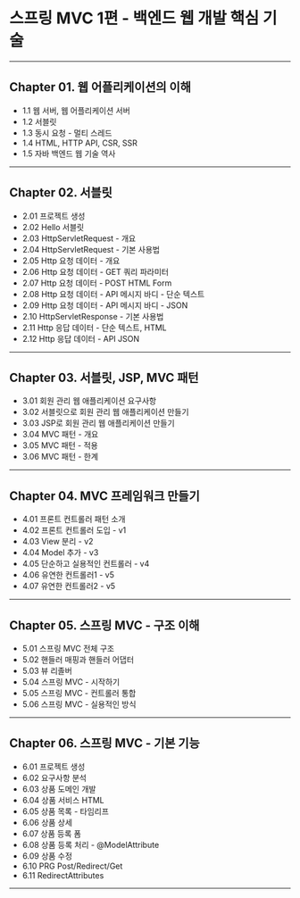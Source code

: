 
# 스프링 MVC 1편 - 백엔드 웹 개발 핵심 기술

---

## Chapter 01. 웹 어플리케이션의 이해
- 1.1 웹 서버, 웹 어플리케이션 서버
- 1.2 서블릿
- 1.3 동시 요청 - 멀티 스레드
- 1.4 HTML, HTTP API, CSR, SSR
- 1.5 자바 백엔드 웹 기술 역사

---

## Chapter 02. 서블릿
- 2.01 프로젝트 생성
- 2.02 Hello 서블릿
- 2.03 HttpServletRequest - 개요
- 2.04 HttpServletRequest - 기본 사용법
- 2.05 Http 요청 데이터 - 개요
- 2.06 Http 요청 데이터 - GET 쿼리 파라미터
- 2.07 Http 요청 데이터 - POST HTML Form
- 2.08 Http 요청 데이터 - API 메시지 바디 - 단순 텍스트
- 2.09 Http 요청 데이터 - API 메시지 바디 - JSON
- 2.10 HttpServletResponse - 기본 사용법
- 2.11 Http 응답 데이터 - 단순 텍스트, HTML
- 2.12 Http 응답 데이터 - API JSON

---

## Chapter 03. 서블릿, JSP, MVC 패턴
- 3.01 회원 관리 웹 애플리케이션 요구사항
- 3.02 서블릿으로 회원 관리 웹 애플리케이션 만들기
- 3.03 JSP로 회원 관리 웹 애플리케이션 만들기
- 3.04 MVC 패턴 - 개요
- 3.05 MVC 패턴 - 적용
- 3.06 MVC 패턴 - 한계

---

## Chapter 04. MVC 프레임워크 만들기
- 4.01 프론트 컨트롤러 패턴 소개
- 4.02 프론트 컨트롤러 도입 - v1
- 4.03 View 분리 - v2
- 4.04 Model 추가 - v3
- 4.05 단순하고 실용적인 컨트롤러 - v4
- 4.06 유연한 컨트롤러1 - v5
- 4.07 유연한 컨트롤러2 - v5

---

## Chapter 05. 스프링 MVC - 구조 이해
- 5.01 스프링 MVC 전체 구조
- 5.02 핸들러 매핑과 핸들러 어댑터
- 5.03 뷰 리졸버
- 5.04 스프링 MVC - 시작하기
- 5.05 스프링 MVC - 컨트롤러 통합
- 5.06 스프링 MVC - 실용적인 방식

---

## Chapter 06. 스프링 MVC - 기본 기능
- 6.01 프로젝트 생성
- 6.02 요구사항 분석
- 6.03 상품 도메인 개발
- 6.04 상품 서비스 HTML
- 6.05 상품 목록 - 타임리프
- 6.06 상품 상세
- 6.07 상품 등록 폼
- 6.08 상품 등록 처리 - @ModelAttribute
- 6.09 상품 수정
- 6.10 PRG Post/Redirect/Get
- 6.11 RedirectAttributes

---
